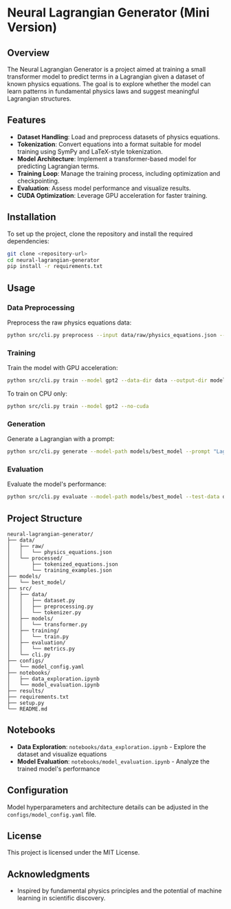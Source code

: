 # Neural Lagrangian Generator (Mini Version)

## Overview
The Neural Lagrangian Generator is a project aimed at training a small transformer model to predict terms in a Lagrangian given a dataset of known physics equations. The goal is to explore whether the model can learn patterns in fundamental physics laws and suggest meaningful Lagrangian structures.

## Features
- **Dataset Handling**: Load and preprocess datasets of physics equations.
- **Tokenization**: Convert equations into a format suitable for model training using SymPy and LaTeX-style tokenization.
- **Model Architecture**: Implement a transformer-based model for predicting Lagrangian terms.
- **Training Loop**: Manage the training process, including optimization and checkpointing.
- **Evaluation**: Assess model performance and visualize results.
- **CUDA Optimization**: Leverage GPU acceleration for faster training.

## Installation
To set up the project, clone the repository and install the required dependencies:

```bash
git clone <repository-url>
cd neural-lagrangian-generator
pip install -r requirements.txt
```

## Usage

### Data Preprocessing
Preprocess the raw physics equations data:

```bash
python src/cli.py preprocess --input data/raw/physics_equations.json --output data/processed/tokenized_equations.json
```

### Training
Train the model with GPU acceleration:

```bash
python src/cli.py train --model gpt2 --data-dir data --output-dir models --batch-size 4 --epochs 5
```

To train on CPU only:

```bash
python src/cli.py train --model gpt2 --no-cuda
```

### Generation
Generate a Lagrangian with a prompt:

```bash
python src/cli.py generate --model-path models/best_model --prompt "Lagrangian for a charged particle in an electromagnetic field"
```

### Evaluation
Evaluate the model's performance:

```bash
python src/cli.py evaluate --model-path models/best_model --test-data data/processed/training_examples.json
```

## Project Structure
```
neural-lagrangian-generator/
├── data/
│   ├── raw/
│   │   └── physics_equations.json
│   └── processed/
│       ├── tokenized_equations.json
│       └── training_examples.json
├── models/
│   └── best_model/
├── src/
│   ├── data/
│   │   ├── dataset.py
│   │   ├── preprocessing.py
│   │   └── tokenizer.py
│   ├── models/
│   │   └── transformer.py
│   ├── training/
│   │   └── train.py
│   ├── evaluation/
│   │   └── metrics.py
│   └── cli.py
├── configs/
│   └── model_config.yaml
├── notebooks/
│   ├── data_exploration.ipynb
│   └── model_evaluation.ipynb
├── results/
├── requirements.txt
├── setup.py
└── README.md
```

## Notebooks
- **Data Exploration**: `notebooks/data_exploration.ipynb` - Explore the dataset and visualize equations
- **Model Evaluation**: `notebooks/model_evaluation.ipynb` - Analyze the trained model's performance

## Configuration
Model hyperparameters and architecture details can be adjusted in the `configs/model_config.yaml` file.

## License
This project is licensed under the MIT License.

## Acknowledgments
- Inspired by fundamental physics principles and the potential of machine learning in scientific discovery.